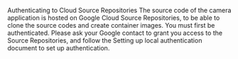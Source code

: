Authenticating to Cloud Source Repositories
The source code of the camera application is hosted on Google Cloud Source Repositories, to be able to clone the source codes and create container images. You must first be authenticated.
Please ask your Google contact to grant you access to the Source Repositories, and follow the Setting up local authentication document to set up authentication.
